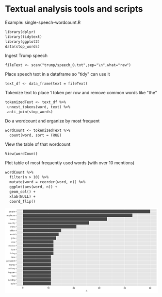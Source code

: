 # Textual analysis tools and scripts

Example: single-speech-wordcount.R

```
library(dplyr)
library(tidytext)
library(ggplot2)
data(stop_words)
```
Ingest Trump speech
```
fileText <- scan("trump/speech_0.txt",sep="\n",what="raw") 
```
Place speech text in a dataframe so "tidy" can use it 
```
text_df <- data_frame(text = fileText)
```
Tokenize text to place 1 token per row and remove common words like "the"
```
tokenizedText <- text_df %>%
 unnest_tokens(word, text) %>%
 anti_join(stop_words)
```
Do a wordcount and organize by most frequent 
```
wordCount <- tokenizedText %>%
  count(word, sort = TRUE) 
```
View the table of that wordcount
```
View(wordCount)
```
Plot table of most frequently used words (with over 10 mentions)
```
wordCount %>%
  filter(n > 10) %>%
  mutate(word = reorder(word, n)) %>%
  ggplot(aes(word, n)) +
  geom_col() +
  xlab(NULL) +
  coord_flip()
```

![Alt text](https://raw.githubusercontent.com/aleszu/text-analysis-tools/master/singlewordcount.png)
